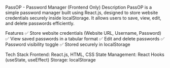 PassOP - Password Manager (Frontend Only)
Description
PassOP is a simple password manager built using React.js, designed to store website credentials securely inside localStorage. It allows users to save, view, edit, and delete passwords efficiently.

Features
✅ Store website credentials (Website URL, Username, Password)
✅ View saved passwords in a tabular format
✅ Edit and delete passwords
✅ Password visibility toggle
✅ Stored securely in localStorage

Tech Stack
Frontend: React.js, HTML, CSS
State Management: React Hooks (useState, useEffect)
Storage: localStorage
